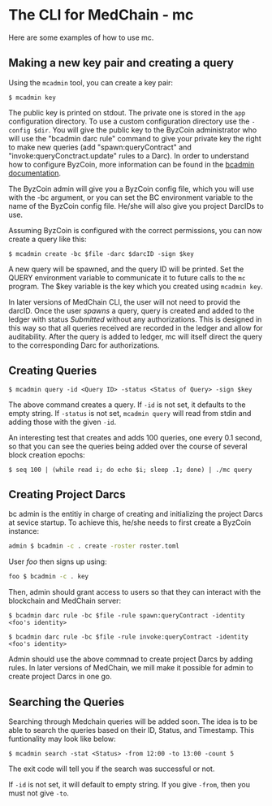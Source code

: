 # The CLI for MedChain - mc

Here are some examples of how to use mc.

## Making a new key pair and creating a query

Using the `mcadmin` tool, you can create a key pair:

```
$ mcadmin key
```

The public key is printed on stdout. The private one is stored in the `app`
configuration directory. To use a custom configuration directory use the
`-config $dir`. You will give the public key to the ByzCoin administrator who
will use the "bcadmin darc rule" command to give your private key the right to
make new queries (add "spawn:queryContract" and "invoke:queryConctract.update" rules to a
Darc). In order to understand how to configure ByzCoin, more information can be 
found in the [bcadmin documentation](https://github.com/dedis/cothority/blob/master/byzcoin/bcadmin/README.md).

The ByzCoin admin will give you a ByzCoin config file, which you will use with
the -bc argument, or you can set the BC environment variable to the name of the
ByzCoin config file. He/she will also give you project DarcIDs to use.

Assuming ByzCoin is configured with the correct permissions, you can now create
a query like this:

```
$ mcadmin create -bc $file -darc $darcID -sign $key
```

A new query will be spawned, and the query ID will be printed. Set the
QUERY environment variable to communicate it to future calls to the `mc` program.
The $key variable is the key which you created using `mcadmin key`.

In later versions of MedChain CLI, the user will not need to provid the darcID. Once the user *spawns* a query, query is created and added to the ledger with status *Submitted* without any authorizations. This is designed in this way so that all queries received are recorded in the ledger and allow for auditability. After the query is added to ledger, mc will itself direct the query to the corresponding Darc for authorizations. 

## Creating Queries 

```
$ mcadmin query -id <Query ID> -status <Status of Query> -sign $key
```

The above command creates a query. If `-id` is not set, it defaults to
the empty string. If `-status` is not set, `mcadmin query` will read from stdin and adding those with the given `-id`.

An interesting test that creates and adds 100 queries, one every 0.1 second, so
that you can see the queries being added over the course of several
block creation epochs:

```
$ seq 100 | (while read i; do echo $i; sleep .1; done) | ./mc query
```

## Creating Project Darcs

bc admin is the entitiy in charge of creating and initializing the project Darcs at sevice startup. To achieve this, he/she needs to first create a ByzCoin instance:

```bash
admin $ bcadmin -c . create -roster roster.toml 
```
User _foo_ then signs up using:
```bash
foo $ bcadmin -c . key
```

Then, admin should grant access to users so that they can interact with the blockchain and MedChain server:
```
$ bcadmin darc rule -bc $file -rule spawn:queryContract -identity <foo's identity>
```
```
$ bcadmin darc rule -bc $file -rule invoke:queryContract -identity <foo's identity>
```
Admin should use the above commnad to create project Darcs by adding rules. In later versions of MedChain, we mill make it possible for admin to create project Darcs in one go. 

## Searching the Queries 

Searching through Medchain queries will be added soon.
The idea is to be able to search the queries based on their ID, 
Status, and Timestamp. This funtionality may look like below:

```
$ mcadmin search -stat <Status> -from 12:00 -to 13:00 -count 5
```

The exit code will tell you if the search was successful or not.

If `-id` is not set, it will default to empty string. If you give
`-from`, then you must not give `-to`.


